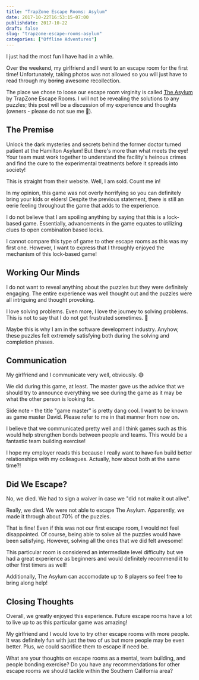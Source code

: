 ```yaml
---
title: "TrapZone Escape Rooms: Asylum"
date: 2017-10-22T16:53:15-07:00
publishdate: 2017-10-22
draft: false
slug: "trapzone-escape-rooms-asylum"
categories: ["Offline Adventures"]
---
```


I just had the most fun I have had in a while.

Over the weekend, my girlfriend and I went to an escape room for the first time! Unfortunately, taking photos was not allowed so you will just have to read through my ~~boring~~ awesome recollection.

The place we chose to loose our escape room virginity is called <a href="http://www.trapzonerooms.com/" target="_blank">The Asylum</a> by TrapZone Escape Rooms. I will not be revealing the solutions to any puzzles; this post will be a discussion of my experience and thoughts (owners - please do not sue me 🙁).

## The Premise

> 
Unlock the dark mysteries and secrets behind the former doctor turned patient at the Hamilton Asylum! But there's more than what meets the eye! Your team must work together to understand the facility's heinous crimes and find the cure to the experimental treatments before it spreads into society! 

This is straight from their website. Well, I am sold. Count me in!

In my opinion, this game was not overly horrifying so you can definitely bring your kids or elders! Despite the previous statement, there is still an eerie feeling throughout the game that adds to the experience.

I do not believe that I am spoiling anything by saying that this is a lock-based game. Essentially, advancements in the game equates to utilizing clues to open combination based locks.

I cannot compare this type of game to other escape rooms as this was my first one. However, I want to express that I throughly enjoyed the mechanism of this lock-based game!

## Working Our Minds

I do not want to reveal anything about the puzzles but they were definitely engaging. The entire experience was well thought out and the puzzles were all intriguing and thought provoking. 

I love solving problems. Even more, I love the journey to solving problems. This is not to say that I do not get frustrated sometimes. 🙂

Maybe this is why I am in the software development industry. Anyhow, these puzzles felt extremely satisfying both during the solving and completion phases.

## Communication

My girlfriend and I communicate very well, obviously. 😅

We did during this game, at least. The master gave us the advice that we should try to announce everything we see during the game as it may be what the other person is looking for.

Side note - the title "game master" is pretty dang cool. I want to be known as game master David. Please refer to me in that manner from now on.

I believe that we communicated pretty well and I think games such as this would help strengthen bonds between people and teams. This would be a fantastic team building exercise!

I hope my employer reads this because I really want to ~~have fun~~ build better relationships with my colleagues. Actually, how about both at the same time?!

## Did We Escape?

No, we died. We had to sign a waiver in case we "did not make it out alive".

Really, we died. We were not able to escape The Asylum. Apparently, we made it through about 70% of the puzzles.

That is fine! Even if this was not our first escape room, I would not feel disappointed. Of course, being able to solve all the puzzles would have been satisfying. However, solving all the ones that we did felt awesome!

This particular room is considered an intermediate level difficulty but we had a great experience as beginners and would definitely recommend it to other first timers as well!

Additionally, The Asylum can accomodate up to 8 players so feel free to bring along help!

## Closing Thoughts

Overall, we greatly enjoyed this experience. Future escape rooms have a lot to live up to as this particular game was amazing!

My girlfriend and I would love to try other escape rooms with more people. It was definitely fun with just the two of us but more people may be even better. Plus, we could sacrifice them to escape if need be.

What are your thoughts on escape rooms as a mental, team building, and people bonding exercise? Do you have any recommendations for other escape rooms we should tackle within the Southern California area?